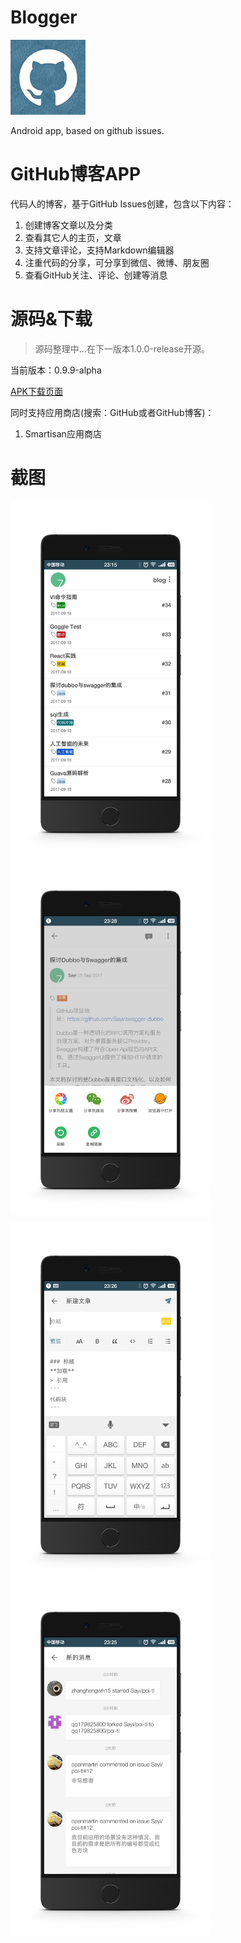 # Blogger
![logo](docs/github_120_120.png)

 Android app, based on github issues.

# GitHub博客APP
代码人的博客，基于GitHub Issues创建，包含以下内容：
1. 创建博客文章以及分类
2. 查看其它人的主页，文章
3. 支持文章评论，支持Markdown编辑器
4. 注重代码的分享，可分享到微信、微博、朋友圈
5. 查看GitHub关注、评论、创建等消息


# 源码&下载

> 源码整理中...在下一版本1.0.0-release开源。

当前版本：0.9.9-alpha

[APK下载页面](http://deepoove.com/github-blog/)

同时支持应用商店(搜索：GitHub或者GitHub博客)：
1. Smartisan应用商店

# 截图
<img src="docs/gitblog1.png" width = "320" height = "570" alt="图片名称" align=center /><img src="docs/gitblog2.png" width = "320" height = "570" alt="图片名称" align=center />

<img src="docs/gitblog3.png" width = "320" height = "570" alt="图片名称" align=center /><img src="docs/gitblog5.png" width = "320" height = "570" alt="图片名称" align=center />

